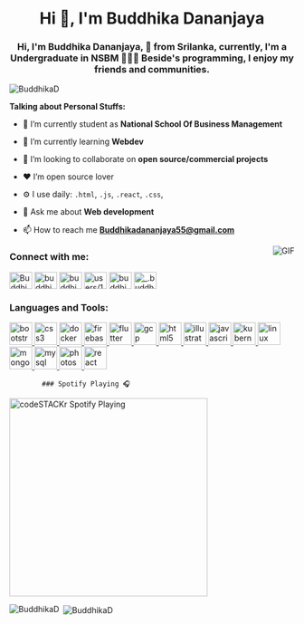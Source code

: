 <h1 align="center">Hi 👋, I'm Buddhika Dananjaya</h1>
<h3 align="center">Hi, I'm Buddhika Dananjaya, 🚀 from Srilanka, currently, I'm a Undergraduate in NSBM 👨🏽‍💻 Beside's
    programming, I enjoy my friends and communities.</h3>

<p align="left"> <img src="https://komarev.com/ghpvc/?username=BuddhikaD&color=brightgreen" alt="BuddhikaD" /> </p>

**Talking about Personal Stuffs:**

- 🔭 I’m currently student as **National School Of Business Management**

- 🌱 I’m currently learning **Webdev**

- 👯 I’m looking to collaborate on **open source/commercial projects**

- ❤ I’m open source lover

- ⚙️ I use daily: `.html`, `.js`, `.react`, `.css`,

- 💬 Ask me about **Web development**

- 📫 How to reach me **Buddhikadananjaya55@gmail.com**

<img align="right" alt="GIF" src="https://media.giphy.com/media/836HiJc7pgzy8iNXCn/giphy.gif" />

<p align="left">
<h3 align="left">Connect with me:</h3>
<a href="https://dev.to/buddhikad" target="blank"><img align="center"
        src="https://cdn.jsdelivr.net/npm/simple-icons@3.0.1/icons/dev-dot-to.svg" alt="BuddhikaD" height="30"
        width="40" /></a>
<a href="https://twitter.com/buddhikadanan16" target="blank"><img align="center"
        src="https://cdn.jsdelivr.net/npm/simple-icons@3.0.1/icons/twitter.svg" alt="buddhikadanan16" height="30"
        width="40" /></a>
<a href="https://linkedin.com/in/buddhika-dananjaya-731791182/" target="blank"><img align="center"
        src="https://cdn.jsdelivr.net/npm/simple-icons@3.0.1/icons/linkedin.svg" alt="buddhika-dananjaya-731791182/"
        height="30" width="40" /></a>
<a href="https://stackoverflow.com/users/users/11347476/buddhika-dananjaya" target="blank"><img align="center"
        src="https://cdn.jsdelivr.net/npm/simple-icons@3.0.1/icons/stackoverflow.svg"
        alt="users/11347476/buddhika-dananjaya" height="30" width="40" /></a>
<a href="https://fb.com/buddhika.dananajaya/" target="blank"><img align="center"
        src="https://cdn.jsdelivr.net/npm/simple-icons@3.0.1/icons/facebook.svg" alt="buddhika.dananajaya/" height="30"
        width="40" /></a>
<a href="https://instagram.com/_.buddhi._" target="blank"><img align="center"
        src="https://cdn.jsdelivr.net/npm/simple-icons@3.0.1/icons/instagram.svg" alt="_.buddhi._" height="30"
        width="40" /></a>
</p>

<h3 align="left">Languages and Tools:</h3>
<p align="left"> <a href="https://getbootstrap.com" target="_blank"> <img
            src="https://devicons.github.io/devicon/devicon.git/icons/bootstrap/bootstrap-plain.svg" alt="bootstrap"
            width="40" height="40" /> </a> <a href="https://www.w3schools.com/css/" target="_blank"> <img
            src="https://devicons.github.io/devicon/devicon.git/icons/css3/css3-original-wordmark.svg" alt="css3"
            width="40" height="40" /> </a> <a href="https://www.docker.com/" target="_blank"> <img
            src="https://devicons.github.io/devicon/devicon.git/icons/docker/docker-original-wordmark.svg" alt="docker"
            width="40" height="40" /> </a> <a href="https://firebase.google.com/" target="_blank"> <img
            src="https://www.vectorlogo.zone/logos/firebase/firebase-icon.svg" alt="firebase" width="40" height="40" />
    </a> <a href="https://flutter.dev" target="_blank"> <img
            src="https://www.vectorlogo.zone/logos/flutterio/flutterio-icon.svg" alt="flutter" width="40" height="40" />
    </a> <a href="https://cloud.google.com" target="_blank"> <img
            src="https://www.vectorlogo.zone/logos/google_cloud/google_cloud-icon.svg" alt="gcp" width="40"
            height="40" /> </a> <a href="https://www.w3.org/html/" target="_blank"> <img
            src="https://devicons.github.io/devicon/devicon.git/icons/html5/html5-original-wordmark.svg" alt="html5"
            width="40" height="40" /> </a> <a href="https://www.adobe.com/in/products/illustrator.html" target="_blank">
        <img src="https://www.vectorlogo.zone/logos/adobe_illustrator/adobe_illustrator-icon.svg" alt="illustrator"
            width="40" height="40" /> </a> <a href="https://developer.mozilla.org/en-US/docs/Web/JavaScript"
        target="_blank"> <img
            src="https://devicons.github.io/devicon/devicon.git/icons/javascript/javascript-original.svg"
            alt="javascript" width="40" height="40" /> </a> <a href="https://kubernetes.io" target="_blank"> <img
            src="https://www.vectorlogo.zone/logos/kubernetes/kubernetes-icon.svg" alt="kubernetes" width="40"
            height="40" /> </a> <a href="https://www.linux.org/" target="_blank"> <img
            src="https://devicons.github.io/devicon/devicon.git/icons/linux/linux-original.svg" alt="linux" width="40"
            height="40" /> </a> <a href="https://www.mongodb.com/" target="_blank"> <img
            src="https://devicons.github.io/devicon/devicon.git/icons/mongodb/mongodb-original-wordmark.svg"
            alt="mongodb" width="40" height="40" /> </a> <a href="https://www.mysql.com/" target="_blank"> <img
            src="https://devicons.github.io/devicon/devicon.git/icons/mysql/mysql-original-wordmark.svg" alt="mysql"
            width="40" height="40" /> </a> <a href="https://www.photoshop.com/en" target="_blank"> <img
            src="https://devicons.github.io/devicon/devicon.git/icons/photoshop/photoshop-plain.svg" alt="photoshop"
            width="40" height="40" /> </a> <a href="https://reactjs.org/" target="_blank"> <img
            src="https://devicons.github.io/devicon/devicon.git/icons/react/react-original-wordmark.svg" alt="react"
            width="40" height="40" /> </a> </p>
            
            ### Spotify Playing 🎧

[<img src="https://spotify-on-readme.vercel.app/api/spotify" alt="codeSTACKr Spotify Playing" width="350" />](https://open.spotify.com/user/bwe9k5yqfn66up2yd8e4t6iin)
  

<p><img align="left" src="https://github-readme-stats.vercel.app/api/top-langs/?username=BuddhikaD&layout=compact"
        alt="BuddhikaD" /></p>

<p>&nbsp;<img align="center" src="https://github-readme-stats.vercel.app/api?username=BuddhikaD&show_icons=true"
        alt="BuddhikaD" /></p>
